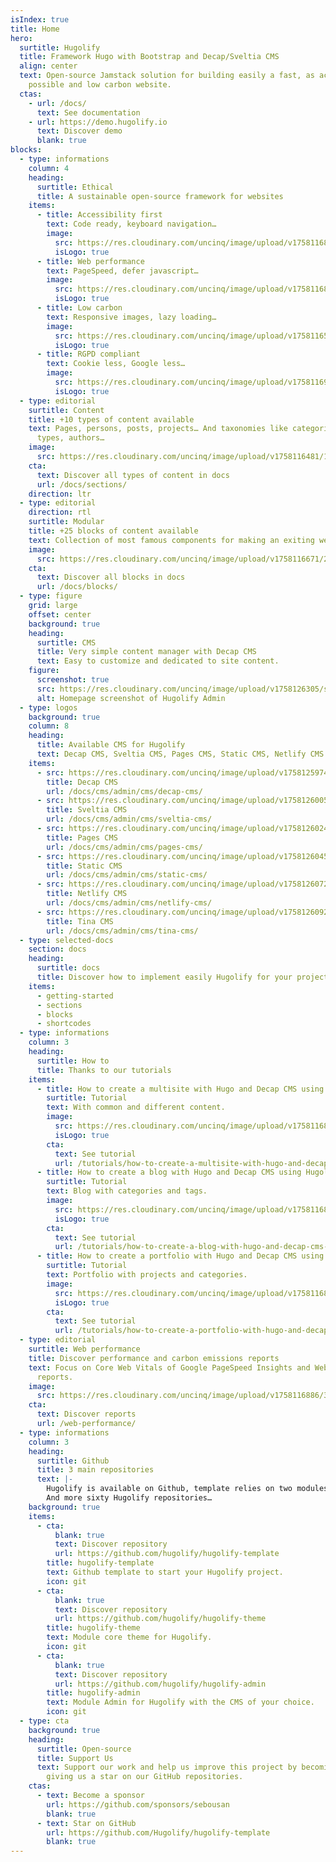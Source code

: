 ```yaml
---
isIndex: true
title: Home
hero:
  surtitle: Hugolify
  title: Framework Hugo with Bootstrap and Decap/Sveltia CMS
  align: center
  text: Open-source Jamstack solution for building easily a fast, as accessible as
    possible and low carbon website.
  ctas:
    - url: /docs/
      text: See documentation
    - url: https://demo.hugolify.io
      text: Discover demo
      blank: true
blocks:
  - type: informations
    column: 4
    heading:
      surtitle: Ethical
      title: A sustainable open-source framework for websites
    items:
      - title: Accessibility first
        text: Code ready, keyboard navigation…
        image:
          src: https://res.cloudinary.com/uncinq/image/upload/v1758116872/342.Take-Care_jzhfyu.svg
          isLogo: true
      - title: Web performance
        text: PageSpeed, defer javascript…
        image:
          src: https://res.cloudinary.com/uncinq/image/upload/v1758116886/384.Up-Trend_d1rcgi.svg
          isLogo: true
      - title: Low carbon
        text: Responsive images, lazy loading…
        image:
          src: https://res.cloudinary.com/uncinq/image/upload/v1758116598/179.Planet_kydicb.svg
          isLogo: true
      - title: RGPD compliant
        text: Cookie less, Google less…
        image:
          src: https://res.cloudinary.com/uncinq/image/upload/v1758116906/403.Lawyer_h8jf76.svg
          isLogo: true
  - type: editorial
    surtitle: Content
    title: +10 types of content available
    text: Pages, persons, posts, projects… And taxonomies like categories, tags,
      types, authors…
    image:
      src: https://res.cloudinary.com/uncinq/image/upload/v1758116481/150.Cubes_llpfto.svg
    cta:
      text: Discover all types of content in docs
      url: /docs/sections/
    direction: ltr
  - type: editorial
    direction: rtl
    surtitle: Modular
    title: +25 blocks of content available
    text: Collection of most famous components for making an exiting website.
    image:
      src: https://res.cloudinary.com/uncinq/image/upload/v1758116671/264.Teaming-Up_tqtwat.svg
    cta:
      text: Discover all blocks in docs
      url: /docs/blocks/
  - type: figure
    grid: large
    offset: center
    background: true
    heading:
      surtitle: CMS
      title: Very simple content manager with Decap CMS
      text: Easy to customize and dedicated to site content.
    figure:
      screenshot: true
      src: https://res.cloudinary.com/uncinq/image/upload/v1758126305/screenshot-hugolify-decapcms-home_ynatqv.png
      alt: Homepage screenshot of Hugolify Admin
  - type: logos
    background: true
    column: 8
    heading:
      title: Available CMS for Hugolify
      text: Decap CMS, Sveltia CMS, Pages CMS, Static CMS, Netlify CMS or Tina CMS.
    items:
      - src: https://res.cloudinary.com/uncinq/image/upload/v1758125974/logo-decap-cms_s1xnvt.svg
        title: Decap CMS
        url: /docs/cms/admin/cms/decap-cms/
      - src: https://res.cloudinary.com/uncinq/image/upload/v1758126005/logo-sveltia-cms_eh8ftl.png
        title: Sveltia CMS
        url: /docs/cms/admin/cms/sveltia-cms/
      - src: https://res.cloudinary.com/uncinq/image/upload/v1758126024/logo-pages-cms_f6i6vw.svg
        title: Pages CMS
        url: /docs/cms/admin/cms/pages-cms/
      - src: https://res.cloudinary.com/uncinq/image/upload/v1758126045/logo-static-cms_us9twk.svg
        title: Static CMS
        url: /docs/cms/admin/cms/static-cms/
      - src: https://res.cloudinary.com/uncinq/image/upload/v1758126072/logo-netlify-cms_yrrarb.svg
        title: Netlify CMS
        url: /docs/cms/admin/cms/netlify-cms/
      - src: https://res.cloudinary.com/uncinq/image/upload/v1758126092/logo-tina-cms_vnznv4.png
        title: Tina CMS
        url: /docs/cms/admin/cms/tina-cms/
  - type: selected-docs
    section: docs
    heading:
      surtitle: docs
      title: Discover how to implement easily Hugolify for your project
    items:
      - getting-started
      - sections
      - blocks
      - shortcodes
  - type: informations
    column: 3
    heading:
      surtitle: How to
      title: Thanks to our tutorials
    items:
      - title: How to create a multisite with Hugo and Decap CMS using Hugolify
        surtitle: Tutorial
        text: With common and different content.
        image:
          src: https://res.cloudinary.com/uncinq/image/upload/v1758116856/303.Apps_z2apqt.svg
          isLogo: true
        cta:
          text: See tutorial
          url: /tutorials/how-to-create-a-multisite-with-hugo-and-decap-cms-using-hugolify
      - title: How to create a blog with Hugo and Decap CMS using Hugolify
        surtitle: Tutorial
        text: Blog with categories and tags.
        image:
          src: https://res.cloudinary.com/uncinq/image/upload/v1758116874/361.Reading-The-News_h2lohi.svg
          isLogo: true
        cta:
          text: See tutorial
          url: /tutorials/how-to-create-a-blog-with-hugo-and-decap-cms-using-hugolify
      - title: How to create a portfolio with Hugo and Decap CMS using Hugolify
        surtitle: Tutorial
        text: Portfolio with projects and categories.
        image:
          src: https://res.cloudinary.com/uncinq/image/upload/v1758116855/307.Writing_pxggvn.svg
          isLogo: true
        cta:
          text: See tutorial
          url: /tutorials/how-to-create-a-portfolio-with-hugo-and-decap-cms-using-hugolify
  - type: editorial
    surtitle: Web performance
    title: Discover performance and carbon emissions reports
    text: Focus on Core Web Vitals of Google PageSpeed Insights and Website carbon
      reports.
    image:
      src: https://res.cloudinary.com/uncinq/image/upload/v1758116886/384.Up-Trend_d1rcgi.svg
    cta:
      text: Discover reports
      url: /web-performance/
  - type: informations
    column: 3
    heading:
      surtitle: Github
      title: 3 main repositories
      text: |-
        Hugolify is available on Github, template relies on two modules.\
        And more sixty Hugolify repositories…
    background: true
    items:
      - cta:
          blank: true
          text: Discover repository
          url: https://github.com/hugolify/hugolify-template
        title: hugolify-template
        text: Github template to start your Hugolify project.
        icon: git
      - cta:
          blank: true
          text: Discover repository
          url: https://github.com/hugolify/hugolify-theme
        title: hugolify-theme
        text: Module core theme for Hugolify.
        icon: git
      - cta:
          blank: true
          text: Discover repository
          url: https://github.com/hugolify/hugolify-admin
        title: hugolify-admin
        text: Module Admin for Hugolify with the CMS of your choice.
        icon: git
  - type: cta
    background: true
    heading:
      surtitle: Open-source
      title: Support Us
      text: Support our work and help us improve this project by becoming a sponsor or
        giving us a star on our GitHub repositories.
    ctas:
      - text: Become a sponsor
        url: https://github.com/sponsors/sebousan
        blank: true
      - text: Star on GitHub
        url: https://github.com/Hugolify/hugolify-template
        blank: true
---
```

